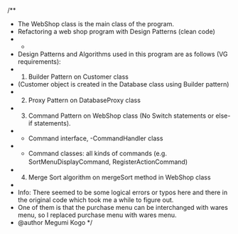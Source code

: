/**
 * The WebShop class is the main class of the program.
 * Refactoring a web shop program with Design Patterns (clean code)
 * *
 * Design Patterns and Algorithms used in this program are as follows (VG requirements):
 * 1. Builder Pattern on Customer class 
 * (Customer object is created in the Database class using Builder pattern)
 * 2. Proxy Pattern on DatabaseProxy class　
 * 3. Command Pattern on WebShop class (No Switch statements or else-if statements). 
 *    - Command interface, -CommandHandler class
 *    - Command classes: all kinds of commands (e.g. SortMenuDisplayCommand, RegisterActionCommand)　
 * 4. Merge Sort algorithm on mergeSort method in WebShop class 
 *
 * Info: There seemed to be some logical errors or typos here and there in the original code which took me a while to figure out.
 * One of them is that the purchase menu can be interchanged with wares menu, so I replaced purchase menu with wares menu.
 * @author Megumi Kogo
 */
